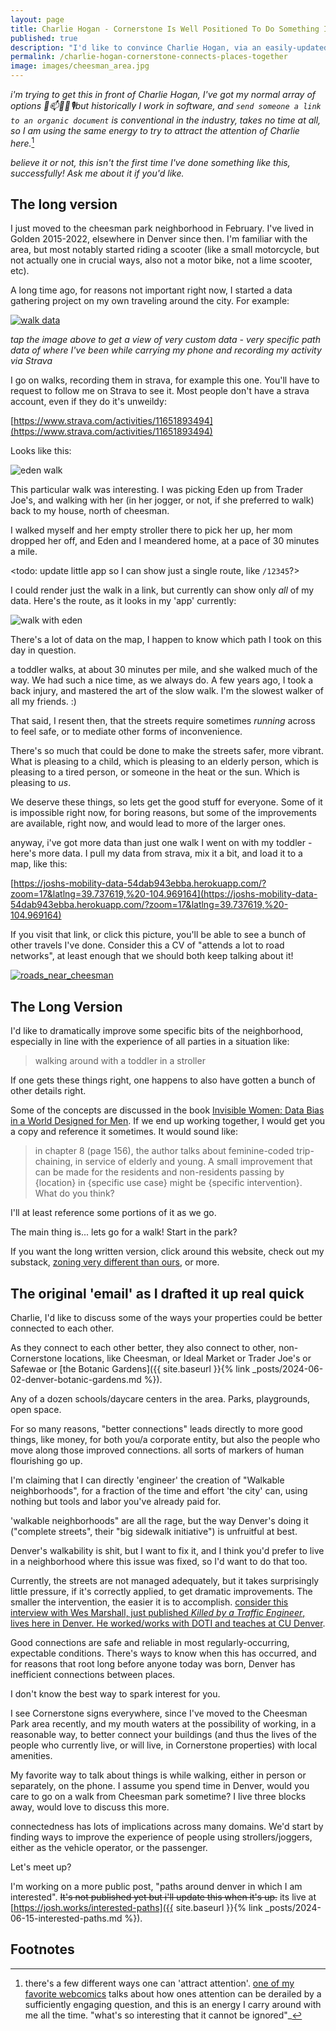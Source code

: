 ```yaml
---
layout: page
title: Charlie Hogan - Cornerstone Is Well Positioned To Do Something Innovative Regarding Mobility Infrastructure
published: true
description: "I'd like to convince Charlie Hogan, via an easily-updatedable-document, easily sharable and linkable to internal spots, that Cornerstone could/should benefit enormously from doing some fixing of easy-to-fix, overlooked issues"
permalink: /charlie-hogan-cornerstone-connects-places-together
image: images/cheesman_area.jpg
---
```


_i'm trying to get this in front of Charlie Hogan, I've got my normal array of options 📧📫🚶‍♀️🎙️but historically I work in software, and `send someone a link to an organic document` is conventional in the industry, takes no time at all, so I am using the same energy to try to attract the attention of Charlie here._[^capture-interest]

[^capture-interest]: there's a few different ways one can 'attract attention'. [one of my favorite webcomics](https://xkcd.com/356/) talks about how ones attention can be derailed by a sufficiently engaging question, and this is an energy I carry around with me all the time. "what's so interesting that it cannot be ignored"_

_believe it or not, this isn't the first time I've done something like this, successfully! Ask me about it if you'd like._

## The long version 

I just moved to the cheesman park neighborhood in February. I've lived in Golden 2015-2022, elsewhere in Denver since then. I'm familiar with the area, but most notably started riding a scooter (like a small motorcycle, but not actually one in crucial ways, also not a motor bike, not a lime scooter, etc).

A long time ago, for reasons not important right now, I started a data gathering project on my own traveling around the city. For example:

[![walk data](images/walking_data_cheesman.jpg)](https://joshs-mobility-data-54dab943ebba.herokuapp.com/?zoom=18&latlng=39.736296,%20-104.96843)

_tap the image above to get a view of very custom data - very specific path data of where I've been while carrying my phone and recording my activity via Strava_

I go on walks, recording them in strava, for example this one. You'll have to request to follow me on Strava to see it. Most people don't have a strava account, even if they do it's unweildy:

[https://www.strava.com/activities/11651893494](https://www.strava.com/activities/11651893494)

Looks like this:

![eden walk](images/eden_trip.jpg)

This particular walk was interesting. I was picking Eden up from Trader Joe's, and walking with her (in her jogger, or not, if she preferred to walk) back to my house, north of cheesman.

I walked myself and her empty stroller there to pick her up, her mom dropped her off, and Eden and I meandered home, at a pace of 30 minutes a mile. 

<todo: update little app so I can show just a single route, like `/12345`?>

I could render just the walk in a link, but currently can show only _all_ of my data. Here's the route, as it looks in my 'app' currently:

![walk with eden](images/return_with_eden.jpg)

There's a lot of data on the map, I happen to know which path I took on this day in question.

a toddler walks, at about 30 minutes per mile, and she walked much of the way. We had such a nice time, as we always do. A few years ago, I took a back injury, and mastered the art of the slow walk. I'm the slowest walker of all my friends. :)

That said, I resent then, that the streets require sometimes _running_ across to feel safe, or to mediate other forms of inconvenience. 

There's so much that could be done to make the streets safer, more vibrant. What is pleasing to a child, which is pleasing to an elderly person, which is pleasing to a tired person, or someone in the heat or the sun. Which is pleasing to _us_. 

We deserve these things, so lets get the good stuff for everyone. Some of it is impossible right now, for boring reasons, but some of the improvements are available, right now, and would lead to more of the larger ones.


anyway, i've got more data than just one walk I went on with my toddler - here's more data. I pull my data from strava,  mix it a bit, and load it to a map, like this:

[https://joshs-mobility-data-54dab943ebba.herokuapp.com/?zoom=17&latlng=39.737619,%20-104.969164](https://joshs-mobility-data-54dab943ebba.herokuapp.com/?zoom=17&latlng=39.737619,%20-104.969164)

If you visit that link, or click this picture, you'll  be able to see a bunch of other travels I've done. Consider this a CV of "attends a lot to road networks", at least enough that we should both keep talking about it!

[![roads_near_cheesman](images/cheesman_area.jpg)](https://joshs-mobility-data-54dab943ebba.herokuapp.com/?zoom=17&latlng=39.737619,%20-104.969164)

## The Long Version

I'd like to dramatically improve some specific bits of the neighborhood, especially in line with the experience of all parties in a situation like:

> walking around with a toddler in a stroller

If one gets these things right, one happens to also have gotten a bunch of other details right. 

Some of the concepts are discussed in the book [Invisible Women: Data Bias in a World Designed for Men](https://www.goodreads.com/book/show/41104077-invisible-women). If we end up working together, I would get you a copy and reference it sometimes. It would sound like:

> in chapter 8 (page 156), the author talks about feminine-coded trip-chaining, in service of elderly and young. A small improvement that can be made for the residents and non-residents passing by {location} in {specific use case} might be {specific intervention}. What do you think?

I'll at least reference some portions of it as we go.

The main thing is... lets go for a walk! Start in the park?

If you want the long written version, click around this website, check out my substack, [zoning very different than ours](https://zoningverydifferentthanours.substack.com/), or more. 

## The original 'email' as I drafted it up real quick

Charlie, I'd like to discuss some of the ways your properties could be better connected to each other.

As they connect to each other better, they also connect to other, non-Cornerstone locations, like Cheesman, or Ideal Market or Trader Joe's or Safewae or [the Botanic Gardens]({{ site.baseurl }}{% link _posts/2024-06-02-denver-botanic-gardens.md %}). 

Any of a dozen schools/daycare centers in the area. Parks, playgrounds, open space. 

For so many reasons, "better connections" leads directly to more good things, like money, for both you/a corporate entity, but also the people who move along those improved connections. all sorts of markers of human flourishing go up. 

I'm claiming that I can directly 'engineer' the creation of "Walkable neighborhoods", for a fraction of the time and effort 'the city' can, using nothing but tools and labor you've already paid for.

'walkable neighborhoods" are all the rage, but the way Denver's doing it ("complete streets", their "big sidewalk initiative") is unfruitful at best.

Denver's walkability is shit, but I want to fix it, and I think you'd prefer to live in a neighborhood where this issue was fixed, so I'd want to do that too.

Currently, the streets are not managed adequately, but it takes surprisingly little pressure, if it's correctly applied, to get dramatic improvements. The smaller the intervention, the easier it is to accomplish. [consider this interview with Wes Marshall, just published _Killed by a Traffic Engineer_, lives here in Denver. He worked/works with DOTI and teaches at CU Denver](https://www.youtube.com/live/26LuHqFQ0bY).

Good connections are safe and reliable in most regularly-occurring, expectable conditions. There's ways to know when this has occurred, and for reasons that root long before anyone today was born, Denver has inefficient connections between places.

I don't know the best way to spark interest for you.

I see Cornerstone signs everywhere, since I've moved to the Cheesman Park area recently, and my mouth waters at the possibility of working, in a reasonable way, to better connect your buildings (and thus the lives of the people who currently live, or will live, in Cornerstone properties) with local amenities.

My favorite way to talk about things is while walking, either in person or separately, on the phone. I assume you spend time in Denver, would you care to go on a walk from Cheesman park sometime? I live three blocks away, would love to discuss this more.

connectedness has lots of implications across many domains. We'd start by finding ways to improve the experience of people using strollers/joggers, either as the vehicle operator, or the passenger. 

Let's meet up? 

I'm working on a more public post, "paths around denver in which I am interested". <strike>It's not published yet but i'll update this when it's up.</strike> its live at [https://josh.works/interested-paths]({{ site.baseurl  }}{% link _posts/2024-06-15-interested-paths.md %}).



## Footnotes